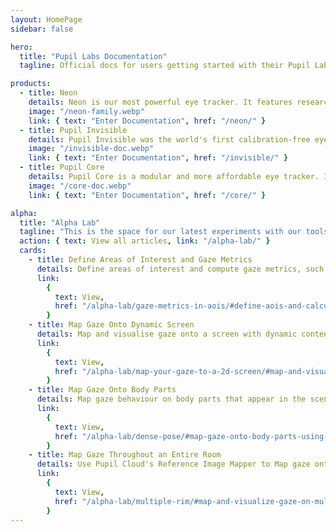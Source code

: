 ```yaml
---
layout: HomePage
sidebar: false

hero:
  title: "Pupil Labs Documentation"
  tagline: Official docs for users getting started with their Pupil Labs eye tracking glasses and for developers working on eye tracking applications and integrations.

products:
  - title: Neon
    details: Neon is our most powerful eye tracker. It features research-grade gaze and pupil diameter estimation, industry-leading robustness in real-world applications, and a pleasent calibration-free user experience.
    image: "/neon-family.webp"
    link: { text: "Enter Documentation", href: "/neon/" }
  - title: Pupil Invisible
    details: Pupil Invisible was the world's first calibration-free eye tracker and set new standards for robustness in real-world applications. It is now deprecated and replaced by Neon.
    image: "/invisible-doc.webp"
    link: { text: "Enter Documentation", href: "/invisible/" }
  - title: Pupil Core
    details: Pupil Core is a modular and more affordable eye tracker. It comes with open-source software and was the first eye tracker Pupil Labs created.
    image: "/core-doc.webp"
    link: { text: "Enter Documentation", href: "/core/" }

alpha:
  title: "Alpha Lab"
  tagline: "This is the space for our latest experiments with our tools. Alpha Lab is not a place for official product documentation. Everything you find here should be considered a work in progress, and may even be a bit rough around the edges."
  action: { text: View all articles, link: "/alpha-lab/" }
  cards:
    - title: Define Areas of Interest and Gaze Metrics
      details: Define areas of interest and compute gaze metrics, such as dwell time and time to first fixation, with data downloaded from Pupil Cloud's Reference Image Mapper.
      link:
        {
          text: View,
          href: "/alpha-lab/gaze-metrics-in-aois/#define-aois-and-calculate-gaze-metrics",
        }
    - title: Map Gaze Onto Dynamic Screen
      details: Map and visualise gaze onto a screen with dynamic content, e.g. a video, web browsing, or other, using Pupil Cloud's Reference Image Mapper and screen recording software.
      link:
        {
          text: View,
          href: "/alpha-lab/map-your-gaze-to-a-2d-screen/#map-and-visualise-gaze-onto-a-display-content-using-the-reference-image-mapper",
        }
    - title: Map Gaze Onto Body Parts
      details: Map gaze behaviour on body parts that appear in the scene video of Neon or Pupil Invisible eye tracking footage.
      link:
        {
          text: View,
          href: "/alpha-lab/dense-pose/#map-gaze-onto-body-parts-using-densepose",
        }
    - title: Map Gaze Throughout an Entire Room
      details: Use Pupil Cloud's Reference Image Mapper to Map gaze onto multiple areas of an entire room as participants freely navigate around it.
      link:
        {
          text: View,
          href: "/alpha-lab/multiple-rim/#map-and-visualize-gaze-on-multiple-reference-images-taken-from-the-same-environment",
        }
---
```

